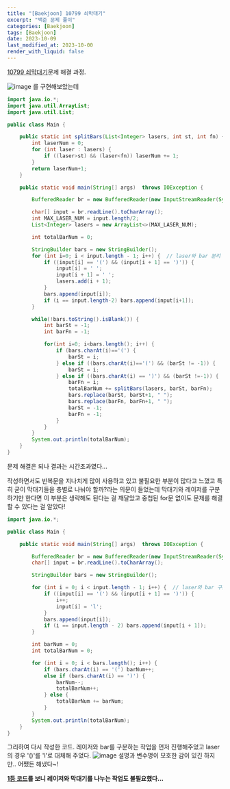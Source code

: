 ```yaml
---
title: "[Baekjoon] 10799 쇠막대기"
excerpt: "백준 문제 풀이"
categories: [Baekjoon]
tags: [Baekjoon]
date: 2023-10-09
last_modified_at: 2023-10-00
render_with_liquid: false
---
```


[10799 쇠막대기](https://www.acmicpc.net/problem/10799)문제 해결 과정.


![image](https://github.com/yeondori/yeondori.github.io/assets/93027942/2b258559-01c8-494a-9422-f97f7cc170c5) 를 구현해보았는데

```java
import java.io.*;
import java.util.ArrayList;
import java.util.List;

public class Main {

    public static int splitBars(List<Integer> lasers, int st, int fn) {
        int laserNum = 0;
        for (int laser : lasers) {
            if ((laser>st) && (laser<fn)) laserNum += 1;
        }
        return laserNum+1;
    }

    public static void main(String[] args)  throws IOException {

        BufferedReader br = new BufferedReader(new InputStreamReader(System.in));

        char[] input = br.readLine().toCharArray();
        int MAX_LASER_NUM = input.length/2;
        List<Integer> lasers = new ArrayList<>(MAX_LASER_NUM);

        int totalBarNum = 0;

        StringBuilder bars = new StringBuilder();
        for (int i=0; i < input.length - 1; i++) {  // laser와 bar 분리
            if ((input[i] == '(') && (input[i + 1] == ')')) {
                input[i] = ' ';
                input[i + 1] = ' ';
                lasers.add(i + 1);
            }
            bars.append(input[i]);
            if (i == input.length-2) bars.append(input[i+1]);
        }

        while(!bars.toString().isBlank()) {
            int barSt = -1;
            int barFn = -1;

            for(int i=0; i<bars.length(); i++) {
                if (bars.charAt(i)=='(') {
                    barSt = i;
                } else if ((bars.charAt(i)=='(') && (barSt != -1)) {
                    barSt = i;
                } else if ((bars.charAt(i) == ')') && (barSt !=-1)) {
                    barFn = i;
                    totalBarNum += splitBars(lasers, barSt, barFn);
                    bars.replace(barSt, barSt+1, " ");
                    bars.replace(barFn, barFn+1, " ");
                    barSt = -1;
                    barFn = -1;
                }
            }
        }
        System.out.println(totalBarNum);
    }
}
```
문제 해결은 되나 결과는 시간초과였다...

작성하면서도 반복문을 지나치게 많이 사용하고 있고 불필요한 부분이 많다고 느꼈고 특히 굳이 막대기들을 층별로 나눠야 할까?라는 의문이 들었는데
막대기와 레이저를 구분하기만 한다면 이 부분은 생략해도 된다는 걸 깨달았고 중첩된 for문 없이도 문제를 해결할 수 있다는 걸 알았다!

```java
import java.io.*;

public class Main {

    public static void main(String[] args)  throws IOException {

        BufferedReader br = new BufferedReader(new InputStreamReader(System.in));
        char[] input = br.readLine().toCharArray();

        StringBuilder bars = new StringBuilder();

        for (int i = 0; i < input.length - 1; i++) {  // laser와 bar 구분
            if ((input[i] == '(') && (input[i + 1] == ')')) {
                i++;
                input[i] = 'l';
            }
            bars.append(input[i]);
            if (i == input.length - 2) bars.append(input[i + 1]);
        }

        int barNum = 0;
        int totalBarNum = 0;

        for (int i = 0; i < bars.length(); i++) {
            if (bars.charAt(i) == '(') barNum++;
            else if (bars.charAt(i) == ')') {
                barNum--;
                totalBarNum++;
            } else {
                totalBarNum += barNum;
            }
        }
        System.out.println(totalBarNum);
    }
}
```
그리하여 다시 작성한 코드. 레이저와 bar를 구분하는 작업을 먼저 진행해주었고 laser의 경우 '()'를 'l'로 대체해 주었다. 
![image](https://github.com/yeondori/yeondori.github.io/assets/93027942/f2e063bf-a09e-43eb-b55f-1de6d86c1c34)
설명과 변수명이 모호한 감이 있긴 하지만.. 어쨌든 해냈다~! 

**[1등 코드](https://www.acmicpc.net/source/47786524)를 보니 레이저와 막대기를 나누는 작업도 불필요했다...** 